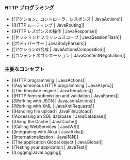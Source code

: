 <!--- Copyright (C) 2009-2013 Typesafe Inc. <http://www.typesafe.com> -->
<!--
### HTTP programming
-->
### HTTP プログラミング

<!--
- [[Actions, Controllers and Results | JavaActions]]
- [[HTTP routing | JavaRouting]]
- [[Manipulating the HTTP response | JavaResponse]]
- [[Session and Flash scopes | JavaSessionFlash]]
- [[Body parsers | JavaBodyParsers]]
- [[Actions composition | JavaActionsComposition]]
- [[Content negotiation | JavaContentNegotiation]]
-->
- [[アクション、コントローラ、レスポンス | JavaActions]]
- [[HTTP ルーティング | JavaRouting]]
- [[HTTP レスポンスの操作 | JavaResponse]]
- [[セッションとフラッシュスコープ | JavaSessionFlash]]
- [[ボディパーサー | JavaBodyParsers]]
- [[アクションの合成 | JavaActionsComposition]]
- [[コンテントネゴシエーション | JavaContentNegotiation]]

<!--
### Main concepts
-->
### 主要なコンセプト

- [[HTTP programming | JavaActions]]
- [[Asynchronous HTTP programming | JavaAsync]]
- [[The template engine | JavaTemplates]]
- [[HTTP form submission and validation | JavaForms]]
- [[Working with JSON | JavaJsonActions]]
- [[Working with XML | JavaXmlRequests]]
- [[Handling file upload | JavaFileUpload]]
- [[Accessing an SQL database | JavaDatabase]]
- [[Using the Cache | JavaCache]]
- [[Calling WebServices | JavaWS]]
- [[Integrating with Akka | JavaAkka]]
- [[Internationalization | JavaI18N]]
- [[The application Global object | JavaGlobal]]
- [[Testing your application | JavaTest]]
- [[Logging|JavaLogging]]
